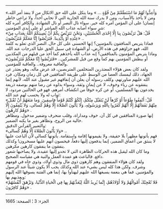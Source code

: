 ------------------------------------------------------------------------

«وَأَعِدُّوا لَهُمْ مَا اسْتَطَعْتُمْ مِنْ قُوَّةٍ ... » وما يتكل على الله حق الاتكال من لا
ينفذ أمر الله، ومن لا يأخذ بالأسباب، ومن لا يدرك سنة الله الجارية التي
لا تحابي أحداً، ولا تراعي خاطر إنسان! على أن المؤمن أمره كله خير. سواء
نال النصر أو نال الشهادة. والكافر أمره كله شر سواء أصابه عذاب الله
المباشر أو على أيدي المؤمنين:  
«قُلْ: هَلْ تَرَبَّصُونَ بِنا إِلَّا إِحْدَى الْحُسْنَيَيْنِ، وَنَحْنُ نَتَرَبَّصُ بِكُمْ أَنْ يُصِيبَكُمُ اللَّهُ
بِعَذابٍ مِنْ عِنْدِهِ أَوْ بِأَيْدِينا. فَتَرَبَّصُوا إِنَّا مَعَكُمْ مُتَرَبِّصُونَ» ..  
فماذا يتربص المنافقون بالمؤمنين؟ إنها الحسنى على كل حال. النصر الذي تعلو
به كلمة الله، فهو جزاؤهم في هذه الأرض، أو الشهادة في سبيل الحق عليا
الدرجات عند الله. وماذا يتربص المؤمنون بالمنافقين؟ إنه عذاب الله يأخذهم
كما أخذ من قبلهم من المكذبين أو ببطش المؤمنين بهم كما وقع من قبل
للمشركين.. «فَتَرَبَّصُوا إِنَّا مَعَكُمْ مُتَرَبِّصُونَ» والعاقبة معروفة.. والعاقبة
للمؤمنين.  
ولقد كان بعض هؤلاء المعتذرين المتخلفين المتربصين، قد عرض ماله، وهو يعتذر
عن الجهاد، ذلك ليمسك العصا من الوسط على طريقة المنافقين في كل زمان
ومكان. فرد الله عليهم مناورتهم، وكلف رسوله أن يعلن أن إنفاقهم غير مقبول
عند الله، لأنهم إنما ينفقونه عن رياء وخوف، لا عن إيمان وثقة، وسواء بذلوه
عن رضا منهم بوصفه ذريعة يخدعون بها المسلمين، أو عن كره خوفاً من انكشاف
أمرهم، فهو في الحالتين مردود، لا ثواب له ولا يحسب لهم عند الله:  
«قُلْ: أَنْفِقُوا طَوْعاً أَوْ كَرْهاً لَنْ يُتَقَبَّلَ مِنْكُمْ، إِنَّكُمْ كُنْتُمْ قَوْماً فاسِقِينَ. وَما مَنَعَهُمْ
أَنْ تُقْبَلَ مِنْهُمْ نَفَقاتُهُمْ إِلَّا أَنَّهُمْ كَفَرُوا بِاللَّهِ وَبِرَسُولِهِ، وَلا يَأْتُونَ الصَّلاةَ إِلَّا
وَهُمْ كُسالى، وَلا يُنْفِقُونَ إِلَّا وَهُمْ كارِهُونَ» .  
إنها صورة المنافقين في كل آن. خوف ومداراة، وقلب منحرف وضمير مدخول.
ومظاهر خالية من الروح، وتظاهر بغير ما يكنه الضمير.  
والتعبير القرآني الدقيق:  
«وَلا يَأْتُونَ الصَّلاةَ إِلَّا وَهُمْ كُسالى» ..  
فهم يأتونها مظهراً بلا حقيقة، ولا يقيمونها إقامة واستقامة. يأتونها كسالى
لأن الباعث عليها لا ينبثق من أعماق الضمير، إنما يدفعون إليها دفعاً،
فيحسون أنهم عليها مسخرون! وكذلك ينفقون ما ينفقون كارهين مكرهين.  
وما كان الله ليقبل هذه الحركات الظاهرة التي لا تحدو إليها عقيدة، ولا
يصاحبها شعور دافع. فالباعث هو عمدة العمل والنية هي مقياسه الصحيح.  
ولقد كان هؤلاء المنفقون وهم كارهون ذوي مال وذوي أولاد، وذوي جاه في قومهم
وشرف. ولكن هذا كله ليس بشيء عند الله وكذلك يجب ألا يكون شيئاً عند الرسول
والمؤمنين. فما هي بنعمة يسبغها الله عليهم ليهنأوا بها، إنما هي الفتنة
يسوقها الله إليهم ويعذبهم بها:  
«فَلا تُعْجِبْكَ أَمْوالُهُمْ وَلا أَوْلادُهُمْ، إِنَّما يُرِيدُ اللَّهُ لِيُعَذِّبَهُمْ بِها فِي الْحَياةِ
الدُّنْيا، وَتَزْهَقَ أَنْفُسُهُمْ وَهُمْ كافِرُونَ» .

------------------------------------------------------------------------

الجزء: 3 ¦ الصفحة: 1665
